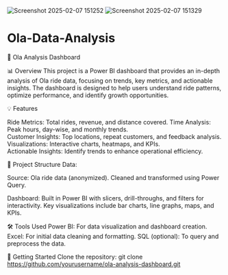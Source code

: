 ![Screenshot 2025-02-07 151252](https://github.com/user-attachments/assets/7776eb6a-7f7d-4be5-98df-127c37ecc4c8)
![Screenshot 2025-02-07 151329](https://github.com/user-attachments/assets/af232374-ae02-42db-87bf-7c218872efb7)
# Ola-Data-Analysis

🚖 Ola Analysis Dashboard

📊 Overview
This project is a Power BI dashboard that provides an in-depth analysis of Ola ride data, focusing on trends, key metrics, and actionable insights. The dashboard is designed to help users understand ride patterns, optimize performance, and identify growth opportunities.

💡 Features

Ride Metrics:  Total rides, revenue, and distance covered. 
Time Analysis:  Peak hours, day-wise, and monthly trends.  
Customer Insights:  Top locations, repeat customers, and feedback analysis.  
Visualizations:  Interactive charts, heatmaps, and KPIs.  
Actionable Insights:  Identify trends to enhance operational efficiency.  

📂 Project Structure Data:

Source: Ola ride data (anonymized).
Cleaned and transformed using Power Query.

Dashboard:
Built in Power BI with slicers, drill-throughs, and filters for interactivity.
Key visualizations include bar charts, line graphs, maps, and KPIs.

🛠️ Tools Used
Power BI: For data visualization and dashboard creation.
Excel: For initial data cleaning and formatting.
SQL (optional): To query and preprocess the data.

🚀 Getting Started Clone the repository:
git clone https://github.com/yourusername/ola-analysis-dashboard.git  
